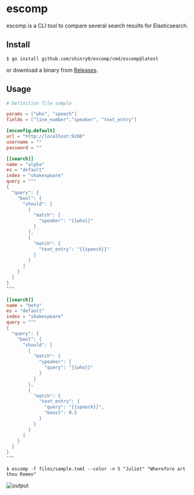 # escomp

escomp is a CLI tool to compare several search results for Elasticsearch.

## Install

```shell
$ go install github.com/shinry0/escomp/cmd/escomp@latest
```

or download a binary from [Releases](https://github.com/shinry0/escomp/releases).

## Usage

```toml
# Definition file sample

params = ["who", "speech"]
fields = ["line_number","speaker", "text_entry"]

[esconfig.default]
url = "http://localhost:9200"
username = ""
password = ""

[[search]]
name = "alpha"
es = "default"
index = "shakespeare"
query = """
{
  "query": {
    "bool": {
      "should": [
        {
          "match": {
            "speaker": "{{who}}"
          }
        },
        {
          "match": {
            "text_entry": "{{speech}}"
          }
        }
      ]
    }
  }
}
"""

[[search]]
name = "beta"
es = "default"
index = "shakespeare"
query = """
{
  "query": {
    "bool": {
      "should": [
        {
          "match": {
            "speaker": {
              "query": "{{who}}"
            }
          }
        },
        {
          "match": {
            "text_entry": {
              "query": "{{speech}}",
              "boost": 0.5
            }
          }
        }
      ]
    }
  }
}
"""
```

```shell
$ escomp -f files/sample.toml --color -n 5 "Juliet" "Wherefore art thou Romeo"
```

![output](https://user-images.githubusercontent.com/60764129/165378810-65358fac-0702-46ff-b692-54e31c30120e.png)